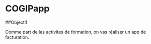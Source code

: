 # COGIPapp

##Objectif

Comme part de les activites de formation, on vas réaliser un app de facturation.

